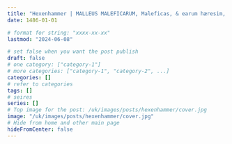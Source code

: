 ```yaml
---
title: "Hexenhammer | MALLEUS MALEFICARUM, Maleficas, & earum hæresim, ut phramea potentissima conterens"
date: 1486-01-01

# format for string: "xxxx-xx-xx"
lastmod: "2024-06-08"

# set false when you want the post publish
draft: false
# one category: ["category-1"]
# more categories: ["category-1", "category-2", ...]
categories: []
# refer to categories
tags: []
# seires
series: []
# Top image for the post: /uk/images/posts/hexenhammer/cover.jpg
image: "/uk/images/posts/hexenhammer/cover.jpg"
# Hide from home and other main page
hideFromCenter: false
---
```


<!--more-->